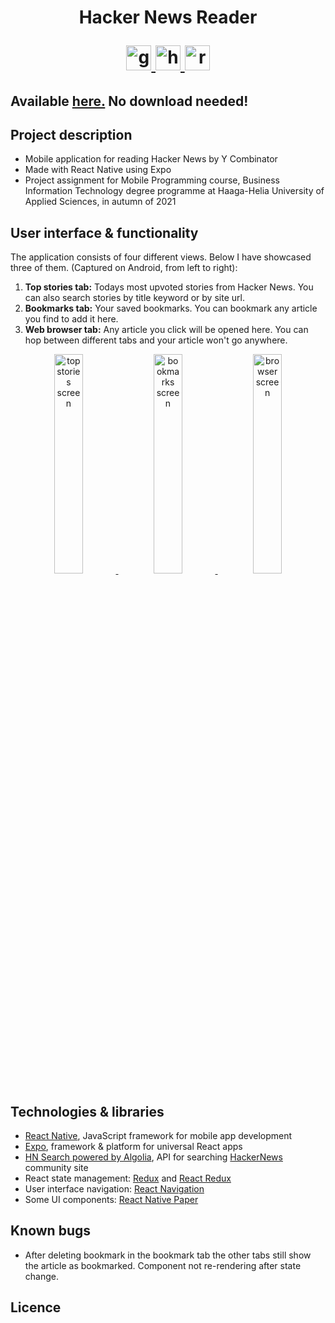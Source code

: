 <h1 align="center">Hacker News Reader<p align="center"> <a href="https://github.com/tuomasvalkamo/news-app/" target="_blank" rel="noreferrer"> <img src="https://www.vectorlogo.zone/logos/github/github-icon.svg" alt="github" width="40" height="40"/> </a> <a href="https://news.ycombinator.com/" target="_blank" rel="noreferrer"> <img src="https://www.vectorlogo.zone/logos/ycombinator/ycombinator-tile.svg" alt="heroku" width="40" height="40"/> </a> <img src="https://reactnative.dev/img/header_logo.svg" alt="reactnative" width="40" height="40"/> </p> </h1>

<h2>Available <a href="https://expo.dev/@tuomasvalkamo/news-app" target="_blank" rel="noreferrer">here.</a> No download needed!</h2>

## Project description

* Mobile application for reading Hacker News by Y Combinator
* Made with React Native using Expo
* Project assignment for Mobile Programming course, Business Information Technology degree programme at Haaga-Helia University of Applied Sciences, in autumn of 2021

## User interface & functionality

The application consists of four different views. Below I have showcased three of them. (Captured on Android, from left to right):

1. **Top stories tab:** Todays most upvoted stories from Hacker News. You can also search stories by title keyword or by site url.
2. **Bookmarks tab:** Your saved bookmarks. You can bookmark any article you find to add it here.
3. **Web browser tab:** Any article you click will be opened here. You can hop between different tabs and your article won't go anywhere.

<p align="center">
<a href="https://imgbb.com/"><img src="https://i.ibb.co/SxxHWJ9/Screenshot-20211214-211816-Expo-Go.jpg" alt="top stories screen" border="0" width="30%" />&nbsp;</a>
<a href="https://imgbb.com/"><img src="https://i.ibb.co/DRLS09h/Screenshot-20211214-211904-Expo-Go.jpg" alt="bookmarks screen" border="0" width="30%" />&nbsp;</a>
<a href="https://imgbb.com/"><img src="https://i.ibb.co/71GzBcd/Screenshot-20211214-211924-Expo-Go.jpg" alt="browser screen" border="0" width="30%" /></a>
</p>

## Technologies & libraries

* [React Native](https://reactnative.dev/), JavaScript framework for mobile app development
* [Expo](https://expo.dev/), framework & platform for universal React apps
* [HN Search powered by Algolia](https://hn.algolia.com/api), API for searching [HackerNews](https://news.ycombinator.com/) community site
* React state management: [Redux](https://redux.js.org/) and [React Redux](https://react-redux.js.org/)
* User interface navigation: [React Navigation](https://reactnavigation.org/)
* Some UI components: [React Native Paper](https://callstack.github.io/react-native-paper/)

## Known bugs

* After deleting bookmark in the bookmark tab the other tabs still show the article as bookmarked. Component not re-rendering after state change.

## Licence


